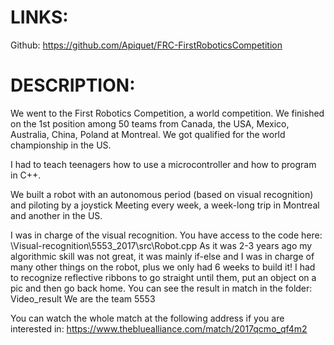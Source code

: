 # LINKS:

Github: https://github.com/Apiquet/FRC-FirstRoboticsCompetition


# DESCRIPTION:

We went to the First Robotics Competition, a world competition. We finished on the 1st position among 50 teams from Canada, the USA, Mexico, Australia, China, Poland at Montreal.
We got qualified for the world championship in the US.

I had to teach teenagers how to use a microcontroller and how to program in C++.

We built a robot with an autonomous period (based on visual recognition) and piloting by a joystick
Meeting every week, a week-long trip in Montreal and another in the US.

I was in charge of the visual recognition. You have access to the code here: \Visual-recognition\5553_2017\src\Robot.cpp
As it was 2-3 years ago my algorithmic skill was not great, it was mainly if-else and I was in charge of many other things on the robot, plus we only had 6 weeks to build it!
I had to recognize reflective ribbons to go straight until them, put an object on a pic and then go back home. You can see the result in match in the folder: Video_result
We are the team 5553

You can watch the whole match at the following address if you are interested in: https://www.thebluealliance.com/match/2017qcmo_qf4m2
